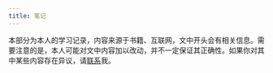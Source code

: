 ```yaml
---
title: 笔记
---
```

本部分为本人的学习记录，内容来源于书籍、互联网，文中开头会有相关信息。需要注意的是，本人可能对文中内容加以改动，并不一定保证其正确性。如果你对其中某些内容存在异议，请[联系](/about)我。
